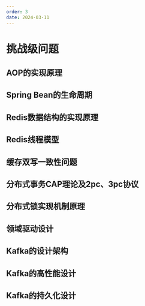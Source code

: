 ```yaml
---
order: 3
date: 2024-03-11
---
```


# 挑战级问题

## AOP的实现原理

## Spring Bean的生命周期

## Redis数据结构的实现原理

## Redis线程模型

## 缓存双写一致性问题

## 分布式事务CAP理论及2pc、3pc协议

## 分布式锁实现机制原理

## 领域驱动设计

## Kafka的设计架构

## Kafka的高性能设计

## Kafka的持久化设计
